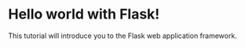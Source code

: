 # Hello world with Flask!

This tutorial will introduce you to the Flask web application framework.
